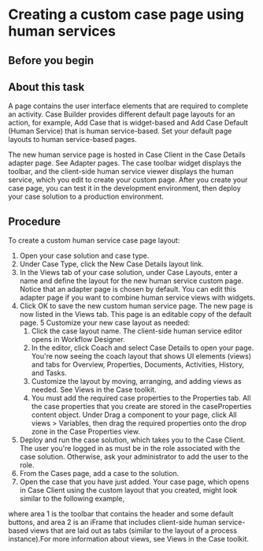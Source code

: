 # Creating a custom case page using human services

## Before you begin

## About this task

A page contains the user interface elements that are required to complete an
activity. Case Builder provides
different default page layouts for an action, for example, Add Case that is
widget-based and Add Case Default (Human Service) that is human
service-based. Set your default page layouts to human service-based pages.

The new human service page is hosted in Case Client in the Case
Details adapter page. See Adapter pages. The case toolbar widget
displays the toolbar, and the client-side human service viewer displays the human service, which you
edit to create your custom page. After you create your case page, you can
test it in the development environment, then deploy your case solution to a production
environment.

<!-- image -->

## Procedure

To create a custom human service case page layout:

1. Open your case solution and case type.
2. Under Case Type, click the New Case Details
layout link.
3. In the Views tab of your case solution, under Case
Layouts, enter a name and define the layout for the new human service custom
page. Notice that an adapter page is chosen by default. You can edit this adapter page if
you want to combine human service views with widgets.
4. Click OK to save the new custom human service page. The
new page is now listed in the Views tab. This page is an editable copy of the
default page.
5 Customize your new case layout as needed:
    1. Click the case layout name. The client-side human service editor opens in
Workflow Designer.
    2. In the editor, click Coach and select Case
Details to open your page. You're now seeing the coach layout that shows UI
elements (views) and tabs for Overview, Properties,
Documents, Activities, History,
and Tasks.
    3. Customize the layout by moving, arranging, and adding views as needed. See
Views in the Case toolkit.
    4. You must add the required case properties to the Properties
tab. All the case properties that you create are stored in the caseProperties
content object. Under Drag a component to your page, click
All views > Variables, then
drag the required properties onto the drop zone in the Case Properties
view.
6. Deploy and run the case solution, which takes you to the Case Client. The user you're
logged in as must be in the role associated with the case solution. Otherwise, ask your
administrator to add the user to the role.
7. From the Cases page, add a case to the
solution.
8. Open the case that you have just added. Your case page, which opens in
Case Client using the custom
layout that you created, might look similar to the following example,

where area 1 is the toolbar that contains the header and some default buttons, and area
2 is an iFrame that includes client-side human service-based views that are laid out as tabs
(similar to the layout of a process instance).For more information about views, see
Views in the Case toolkit.